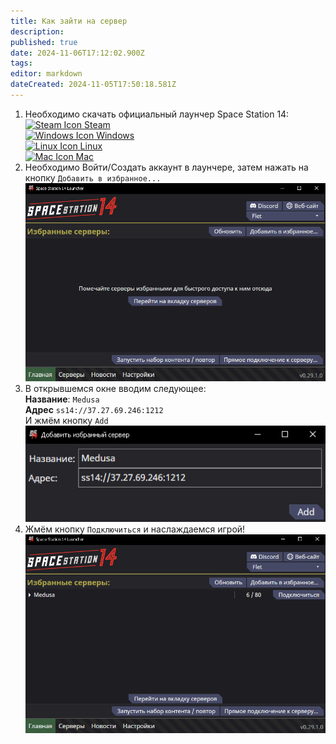 ```yaml
---
title: Как зайти на сервер
description: 
published: true
date: 2024-11-06T17:12:02.900Z
tags: 
editor: markdown
dateCreated: 2024-11-05T17:50:18.581Z
---
```



</div>
    <ol type="1">
        <li>
            Необходимо скачать официальный лаунчер Space Station 14:
        </li>
        <!DOCTYPE html>
<html lang="">
<head>
    <meta charset="UTF-8">
    <meta name="viewport" content="width=device-width, initial-scale=1.0">
    <title>Platform Icons with Links</title>
 

</head>
<body>
    <div class="icon-container">
        <div class="icon-box">
            <a href="your-steam-link-here" target="_blank">
                <img src="steam-icon.png" alt="Steam Icon">
                <span>Steam</span>
            </a>
        </div>
        <div class="icon-box">
            <a href="your-windows-link-here" target="_blank">
                <img src="windows-icon.png" alt="Windows Icon">
                <span>Windows</span>
            </a>
        </div>
        <div class="icon-box">
            <a href="your-linux-link-here" target="_blank">
                <img src="linux-icon.png" alt="Linux Icon">
                <span>Linux</span>
            </a>
        </div>
        <div class="icon-box">
            <a href="your-mac-link-here" target="_blank">
                <img src="mac-icon.png" alt="Mac Icon">
                <span>Mac</span>
            </a>
        </div>
    </div>
</body>
</html>

</div>
        </div>
        <li>
            Необходимо Войти/Создать аккаунт в лаунчере, затем нажать на кнопку <code>Добавить в избранное...</code>
        </li>
        <img src="11.png" alt="Жмём кнопку">
        <li>
            В открывшемся окне вводим следующее:<br>
            <b>Название</b>: <code id="copy_me">Medusa</code><br>
            <b>Адрес</b> <code id="copy_me">ss14://37.27.69.246:1212</code><br>
            И жмём кнопку <code>Add</code>
        </li>
        <img src="22.jpg" alt="Вводим всякое">
        <li>
            Жмём кнопку <code>Подключиться</code> и наслаждаемся игрой!
        </li>
        <img src="33.jpg" alt="Играем">


